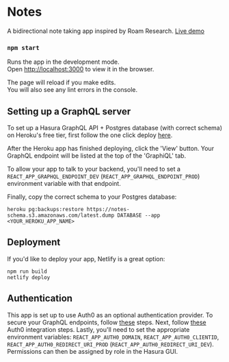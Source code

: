 # Notes

A bidirectional note taking app inspired by Roam Research. [Live demo](https://linked-notes.netlify.app/)

### `npm start`

Runs the app in the development mode.<br />
Open [http://localhost:3000](http://localhost:3000) to view it in the browser.

The page will reload if you make edits.<br />
You will also see any lint errors in the console.

## Setting up a GraphQL server

To set up a Hasura GraphQL API + Postgres database (with correct schema) on Heroku's free tier, first follow the one click deploy [here](https://hasura.io/docs/1.0/graphql/manual/getting-started/heroku-simple.html).

After the Heroku app has finished deploying, click the 'View' button. Your GraphQL endpoint will be listed at the top of the 'GraphiQL' tab.

To allow your app to talk to your backend, you'll need to set a `REACT_APP_GRAPHQL_ENDPOINT_DEV` (`REACT_APP_GRAPHQL_ENDPOINT_PROD`) environment variable with that endpoint.

Finally, copy the correct schema to your Postgres database:

`heroku pg:backups:restore https://notes-schema.s3.amazonaws.com/latest.dump DATABASE --app <YOUR_HEROKU_APP_NAME>`

## Deployment

If you'd like to deploy your app, Netlify is a great option:

```
npm run build
netlify deploy
```

## Authentication

This app is set up to use Auth0 as an optional authentication provider. To secure your GraphQL endpoints, follow [these](https://hasura.io/docs/1.0/graphql/manual/deployment/heroku/securing-graphql-endpoint.html#heroku-secure) steps. Next, follow [these](https://hasura.io/docs/1.0/graphql/manual/guides/integrations/auth0-jwt.html) Auth0 integration steps. Lastly, you'll need to set the appropriate environment variables: `REACT_APP_AUTH0_DOMAIN`, `REACT_APP_AUTH0_CLIENTID`, `REACT_APP_AUTH0_REDIRECT_URI_PROD` (`REACT_APP_AUTH0_REDIRECT_URI_DEV`). Permissions can then be assigned by role in the Hasura GUI.
